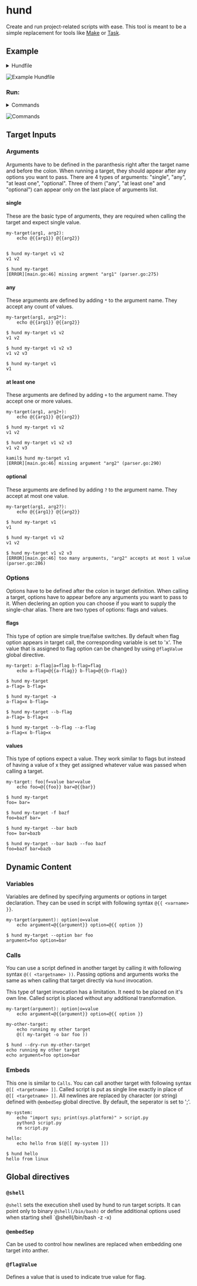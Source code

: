 # hund
Create and run project-related scripts with ease. This tool is meant to be a simple replacement for tools like [Make](https://www.gnu.org/software/make/) or [Task](https://taskfile.dev/).

## Example

<details>

<summary>Hundfile</summary>

```
// This is an example Hundfile

// This global directive will set execution shell
// By default hund uses /bin/sh
@shell(/bin/bash -x)

create-file: allow-all|a=flag
    touch my-file.txt
    [ @{{allow-all}} ] && chmod 777 my-file.txt

write-to-file(filename, content+):
    echo "@{{content}}" >> @{{filename}}

count-chars(filename): charset|c=value
    if [ @{{ charset }} ]; then
        charset="[@{{ charset }}]"
    else
        charset="."
    fi
    grep -o ${charset} @{{filename}} | grep -c .

show-platform:
    @(( write-to-file script.py import sys; print(sys.platform) ))
    python3 script.py
    rm script.py

rate-platform:
    platform=$(@[[ show-platform ]])
    if [ $platform == linux ]; then echo "fantastic"; else echo ":<"; fi
```

</details>

![Example Hundfile](static/hundfile.png "hundfile")


### Run:

<details>
<summary>Commands</summary>

```
hund create-file -a
```
```
hund write-to-file some-file.txt 
```
```
cat some-file.txt
```
```
hund count-chars -c aoeiuy some-file.txt
```
```
hund show-platform
```
```
hund rate-platform
```

</details>

![Commands](output.gif)


## Target Inputs
### Arguments
Arguments have to be defined in the paranthesis right after the target name and before the colon. When running a target, they should appear after any options you want to pass. There are 4 types of arguments: "single", "any", "at least one", "optional". Three of them ("any", "at least one" and "optional") can appear only on the last place of arguments list.

#### single
These are the basic type of arguments, they are required when calling the target and expect single value.
```
my-target(arg1, arg2):
    echo @{{arg1}} @{{arg2}}


$ hund my-target v1 v2
v1 v2

$ hund my-target
[ERROR][main.go:46] missing argment "arg1" (parser.go:275)
```

#### any
These arguments are defined by adding `*` to the argument name. They accept any count of values.
```
my-target(arg1, arg2*):
    echo @{{arg1}} @{{arg2}}

$ hund my-target v1 v2
v1 v2

$ hund my-target v1 v2 v3
v1 v2 v3

$ hund my-target v1
v1

```

#### at least one
These arguments are defined by adding `+` to the argument name. They accept one or more values.
```
my-target(arg1, arg2+):
    echo @{{arg1}} @{{arg2}}

$ hund my-target v1 v2
v1 v2

$ hund my-target v1 v2 v3
v1 v2 v3

kamil$ hund my-target v1
[ERROR][main.go:46] missing argument "arg2" (parser.go:290)
```

#### optional
These arguments are defined by adding `?` to the argument name. They accept at most one value.
```
my-target(arg1, arg2?):
    echo @{{arg1}} @{{arg2}}

$ hund my-target v1
v1

$ hund my-target v1 v2
v1 v2

$ hund my-target v1 v2 v3
[ERROR][main.go:46] too many arguments, "arg2" accepts at most 1 value (parser.go:286)
```

### Options
Options have to be defined after the colon in target definition. When calling a target, options have to appear before any arguments you want to pass to it. When declering an option you can choose if you want to supply the single-char alias. There are two types of options: flags and values.

#### flags
This type of option are simple true/false switches. By default when flag option appears in target call, the corresponding variable is set to 'x'. The value that is assigned to flag option can be changed by using `@flagValue` global directive.

```
my-target: a-flag|a=flag b-flag=flag
    echo a-flag=@{{a-flag}} b-flag=@{{b-flag}}

$ hund my-target
a-flag= b-flag=

$ hund my-target -a
a-flag=x b-flag=

$ hund my-target --b-flag
a-flag= b-flag=x

$ hund my-target --b-flag --a-flag
a-flag=x b-flag=x
```

#### values
This type of options expect a value. They work similar to flags but instead of having a value of x they get assigned whatever value was passed when calling a target.
```
my-target: foo|f=value bar=value
    echo foo=@{{foo}} bar=@{{bar}}

$ hund my-target
foo= bar=

$ hund my-target -f bazf
foo=bazf bar=

$ hund my-target --bar bazb
foo= bar=bazb

$ hund my-target --bar bazb --foo bazf
foo=bazf bar=bazb
```

## Dynamic Content

### Variables
Variables are defined by specifying arguments or options in target declaration. They can be used in script with following syntax `@{{ <varname> }}`.

```
my-target(argument): option|o=value
    echo argument=@{{argument}} option=@{{ option }}

$ hund my-target --option bar foo
argument=foo option=bar
```

### Calls
You can use a script defined in another target by calling it with following syntax `@(( <targetname> ))`. Passing options and arguments works the same as when calling that target directly via `hund` invocation.

This type of target invocation has a limitation. It need to be placed on it's own line. Called script is placed without any additional transformation.

```
my-target(argument): option|o=value
    echo argument=@{{argument}} option=@{{ option }}

my-other-target:
    echo running my other target
    @(( my-target -o bar foo ))

$ hund --dry-run my-other-target
echo running my other target
echo argument=foo option=bar
```

### Embeds
This one is similar to `Calls`. You can call another target with following syntax `@[[ <targetname>
]]`. Called script is put as single line exactly in place of `@[[ <targetname> ]]`. All newlines are replaced by character (or string) defined with `@embedSep` global directive. By default, the seperator is set to ';'.

```
my-system:
    echo "import sys; print(sys.platform)" > script.py
    python3 script.py
    rm script.py

hello:
    echo hello from $(@[[ my-system ]])

$ hund hello
hello from linux
```

## Global directives
### `@shell`
`@shell` sets the execution shell used by hund to run target scripts. It can point only to binary `@shell(/bin/bash)` or define additional options used when starting shell `@shell(/bin/bash -z -x) 

### `@embedSep`
Can be used to control how newlines are replaced when embedding one target into anther.

### `@flagValue`
Defines a value that is used to indicate true value for flag.
